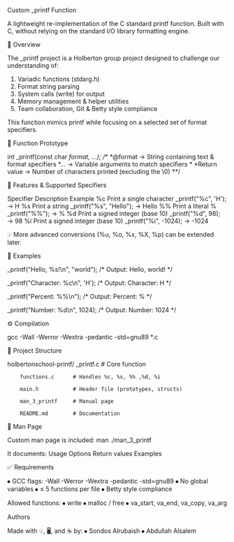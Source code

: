 Custom _printf Function


A lightweight re-implementation of the C standard printf function.
Built with C, without relying on the standard I/O library formatting engine.

📖 Overview

The _printf project is a Holberton group project designed to challenge our understanding of:

1.	Variadic functions (stdarg.h)
2.	Format string parsing
3.	System calls (write) for output
4.	Memory management & helper utilities
5.	Team collaboration, Git & Betty style compliance

This function mimics printf while focusing on a selected set of format specifiers.

🔧 Function Prototype

int _printf(const char *format, ...);
/**
  *@format → String containing text & format specifiers
  *... → Variable arguments to match specifiers
  *
  *Return value → Number of characters printed (excluding the \0)
**/

🎯 Features & Supported Specifiers

Specifier	Description	Example
%c	Print a single character	_printf("%c", 'H'); → H
%s	Print a string	_printf("%s", "Hello"); → Hello
%%	Print a literal %	_printf("%%"); → %
%d	Print a signed integer (base 10)	_printf("%d", 98); → 98
%i	Print a signed integer (base 10)	_printf("%i", -1024); → -1024

💡 More advanced conversions (%u, %o, %x, %X, %p) can be extended later.

🚀 Examples

_printf("Hello, %s!\n", "world");
/* Output: Hello, world! */

_printf("Character: %c\n", 'H');
/* Output: Character: H */

_printf("Percent: %%\n");
/* Output: Percent: % */

_printf("Number: %d\n", 1024);
/* Output: Number: 1024 */

⚙️ Compilation

gcc -Wall -Werror -Wextra -pedantic -std=gnu89 *.c

📂 Project Structure

holbertonschool-printf/
        _printf.c        # Core function
        
        functions.c      # Handles %c, %s, %% ,%d, %i
        
        main.h           # Header file (prototypes, structs)
        
        man_3_printf     # Manual page
        
        README.md        # Documentation

📜 Man Page

Custom man page is included:
man ./man_3_printf

It documents:
Usage
Options
Return values
Examples

✅ Requirements

⦁	GCC flags: -Wall -Werror -Wextra -pedantic -std=gnu89
⦁	No global variables
⦁	≤ 5 functions per file
⦁	Betty style compliance

Allowed functions:
⦁	write
⦁	malloc / free
⦁	va_start, va_end, va_copy, va_arg


Authors

Made with 💡, 🖥️, and ☕ by:
⦁	Sondos Alrubaish
⦁	Abdullah Alsalem
